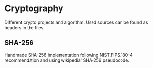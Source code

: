 # Cryptography
Different crypto projects and algorithm. Used sources can be found as headers in the files.

## SHA-256
Handmade SHA-256 implementation following NIST.FIPS.180-4 recommendation and using wikipedia' SHA-256 pseudocode.
